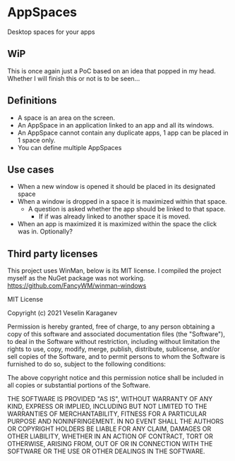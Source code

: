 # AppSpaces
Desktop spaces for your apps

## WiP
This is once again just a PoC based on an idea that popped in my head. Whether I will finish this or not is to be seen...

## Definitions
- A space is an area on the screen.
- An AppSpace in an application linked to an app and all its windows.
- An AppSpace cannot contain any duplicate apps, 1 app can be placed in 1 space only.
- You can define multiple AppSpaces

## Use cases
- When a new window is opened it should be placed in its designated space
- When a window is dropped in a space it is maximized within that space.
    - A question is asked whether the app should be linked to that space.
        - If if was already linked to another space it is moved.
- When an app is maximized it is maximized within the space the click was in. Optionally?

## Third party licenses
This project uses WinMan, below is its MIT license.
I compiled the project myself as the NuGet package was not working.
https://github.com/FancyWM/winman-windows

MIT License

Copyright (c) 2021 Veselin Karaganev

Permission is hereby granted, free of charge, to any person obtaining a copy
of this software and associated documentation files (the "Software"), to deal
in the Software without restriction, including without limitation the rights
to use, copy, modify, merge, publish, distribute, sublicense, and/or sell
copies of the Software, and to permit persons to whom the Software is
furnished to do so, subject to the following conditions:

The above copyright notice and this permission notice shall be included in all
copies or substantial portions of the Software.

THE SOFTWARE IS PROVIDED "AS IS", WITHOUT WARRANTY OF ANY KIND, EXPRESS OR
IMPLIED, INCLUDING BUT NOT LIMITED TO THE WARRANTIES OF MERCHANTABILITY,
FITNESS FOR A PARTICULAR PURPOSE AND NONINFRINGEMENT. IN NO EVENT SHALL THE
AUTHORS OR COPYRIGHT HOLDERS BE LIABLE FOR ANY CLAIM, DAMAGES OR OTHER
LIABILITY, WHETHER IN AN ACTION OF CONTRACT, TORT OR OTHERWISE, ARISING FROM,
OUT OF OR IN CONNECTION WITH THE SOFTWARE OR THE USE OR OTHER DEALINGS IN THE
SOFTWARE.
